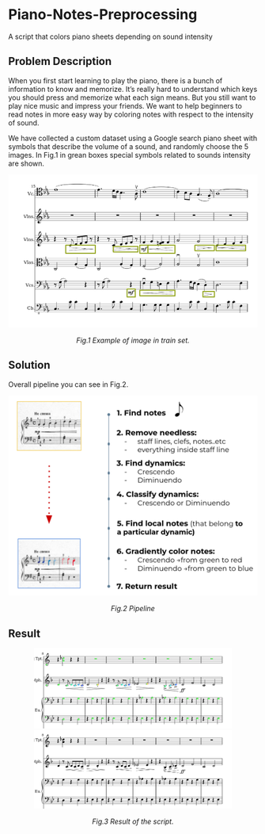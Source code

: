 # Piano-Notes-Preprocessing
A script that colors piano sheets depending on sound intensity 

## Problem Description

When you first start learning to play the piano, there is a bunch of information to know and memorize. It’s really hard to understand which keys you should press and memorize what each sign means. But you still want to play nice music and impress your friends. We want to help beginners to read notes in more easy way by coloring notes with respect to the intensity of sound.

We have collected a custom dataset using a Google search piano sheet with symbols that describe the volume of a sound, and randomly choose the 5 images. In Fig.1 in grean boxes special symbols related to sounds intensity are shown.

<p align="center">
  <img src="images/notes_with_signs.png" width="750">
</p>
<p align="center">   
   <em> Fig.1 Example of image in train set.</em>
</p>

## Solution

Overall pipeline you can see in Fig.2.

<p align="center">
  <img src="images/pipeline.png" width="750">
</p>
<p align="center">   
   <em> Fig.2 Pipeline </em>
</p>


## Result

<p align="center">
  <img src="images/return_result.jpg" width="400">
  <img src="images/test_6.jpg" width="400">
</p>
<p align="center">   
   <em> Fig.3 Result of the script.</em>
</p>


